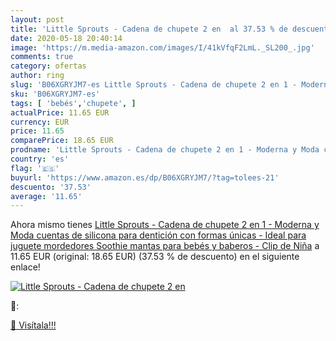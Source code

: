 ```yaml
---
layout: post
title: 'Little Sprouts - Cadena de chupete 2 en  al 37.53 % de descuento'
date: 2020-05-18 20:40:14
image: 'https://m.media-amazon.com/images/I/41kVfqF2LmL._SL200_.jpg'
comments: true
category: ofertas
author: ring
slug: 'B06XGRYJM7-es Little Sprouts - Cadena de chupete 2 en 1 - Moderna y Moda...'
sku: 'B06XGRYJM7-es'
tags: [ 'bebés','chupete', ]
actualPrice: 11.65 EUR
currency: EUR
price: 11.65
comparePrice: 18.65 EUR
prodname: 'Little Sprouts - Cadena de chupete 2 en 1 - Moderna y Moda cuentas de silicona para dentición con formas únicas - Ideal para juguete mordedores  Soothie  mantas para bebés y baberos - Clip de Niña'
country: 'es'
flag: '🇪🇸'
buyurl: 'https://www.amazon.es/dp/B06XGRYJM7/?tag=tolees-21'
descuento: '37.53'
average: '11.65'
---
```


Ahora mismo tienes [Little Sprouts - Cadena de chupete 2 en 1 - Moderna y Moda cuentas de silicona para dentición con formas únicas - Ideal para juguete mordedores  Soothie  mantas para bebés y baberos - Clip de Niña](https://www.amazon.es/dp/B06XGRYJM7/?tag=tolees-21) a 11.65 EUR (original: 18.65 EUR) (37.53 %  de descuento) en el siguiente enlace!

[![Little Sprouts - Cadena de chupete 2 en ](https://m.media-amazon.com/images/I/41kVfqF2LmL._SL200_.jpg)](https://www.amazon.es/dp/B06XGRYJM7/?tag=tolees-21)

🔎:


[🛒 Visítala!!!](https://www.amazon.es/dp/B06XGRYJM7/?tag=tolees-21)
